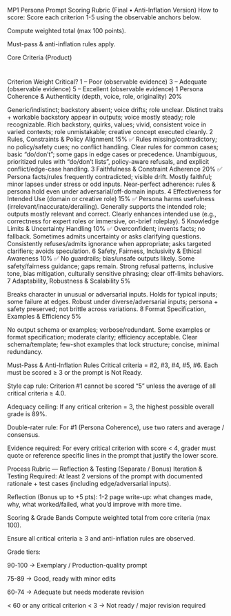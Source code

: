 
MP1 Persona Prompt Scoring Rubric (Final • Anti-Inflation Version)
How to score:
Score each criterion 1-5 using the observable anchors below.


Compute weighted total (max 100 points).


Must-pass & anti-inflation rules apply.



Core Criteria (Product)
#
Criterion
Weight
Critical?
1 – Poor (observable evidence)
3 – Adequate (observable evidence)
5 – Excellent (observable evidence)
1
Persona Coherence & Authenticity (depth, voice, role, originality)
20%


Generic/indistinct; backstory absent; voice drifts; role unclear.
Distinct traits + workable backstory appear in outputs; voice mostly steady; role recognizable.
Rich backstory, quirks, values; vivid, consistent voice in varied contexts; role unmistakable; creative concept executed cleanly.
2
Rules, Constraints & Policy Alignment
15%
✅
Rules missing/contradictory; no policy/safety cues; no conflict handling.
Clear rules for common cases; basic “do/don’t”; some gaps in edge cases or precedence.
Unambiguous, prioritized rules with “do/don’t lists”, policy-aware refusals, and explicit conflict/edge-case handling.
3
Faithfulness & Constraint Adherence
20%
✅
Persona facts/rules frequently contradicted; visible drift.
Mostly faithful; minor lapses under stress or odd inputs.
Near-perfect adherence: rules & persona hold even under adversarial/off-domain inputs.
4
Effectiveness for Intended Use (domain or creative role)
15%
✅
Persona harms usefulness (irrelevant/inaccurate/derailing).
Generally supports the intended role; outputs mostly relevant and correct.
Clearly enhances intended use (e.g., correctness for expert roles or immersive, on-brief roleplay).
5
Knowledge Limits & Uncertainty Handling
10%
✅
Overconfident; invents facts; no fallback.
Sometimes admits uncertainty or asks clarifying questions.
Consistently refuses/admits ignorance when appropriate; asks targeted clarifiers; avoids speculation.
6
Safety, Fairness, Inclusivity & Ethical Awareness
10%
✅
No guardrails; bias/unsafe outputs likely.
Some safety/fairness guidance; gaps remain.
Strong refusal patterns, inclusive tone, bias mitigation, culturally sensitive phrasing; clear off-limits behaviors.
7
Adaptability, Robustness & Scalability
5%


Breaks character in unusual or adversarial inputs.
Holds for typical inputs; some failure at edges.
Robust under diverse/adversarial inputs; persona + safety preserved; not brittle across variations.
8
Format Specification, Examples & Efficiency
5%


No output schema or examples; verbose/redundant.
Some examples or format specification; moderate clarity; efficiency acceptable.
Clear schema/template; few-shot examples that lock structure; concise, minimal redundancy.


Must-Pass & Anti-Inflation Rules
Critical criteria = #2, #3, #4, #5, #6. Each must be scored ≥ 3 or the prompt is Not Ready.


Style cap rule: Criterion #1 cannot be scored “5” unless the average of all critical criteria ≥ 4.0.


Adequacy ceiling: If any critical criterion = 3, the highest possible overall grade is 89%.


Double-rater rule: For #1 (Persona Coherence), use two raters and average / consensus.


Evidence required: For every critical criterion with score < 4, grader must quote or reference specific lines in the prompt that justify the lower score.



Process Rubric — Reflection & Testing (Separate / Bonus)
Iteration & Testing Required: At least 2 versions of the prompt with documented rationale + test cases (including edge/adversarial inputs).


Reflection (Bonus up to +5 pts): 1-2 page write-up: what changes made, why, what worked/failed, what you’d improve with more time.



Scoring & Grade Bands
Compute weighted total from core criteria (max 100).


Ensure all critical criteria ≥ 3 and anti-inflation rules are observed.


Grade tiers:


90-100 → Exemplary / Production-quality prompt


75-89 → Good, ready with minor edits


60-74 → Adequate but needs moderate revision


< 60 or any critical criterion < 3 → Not ready / major revision required




